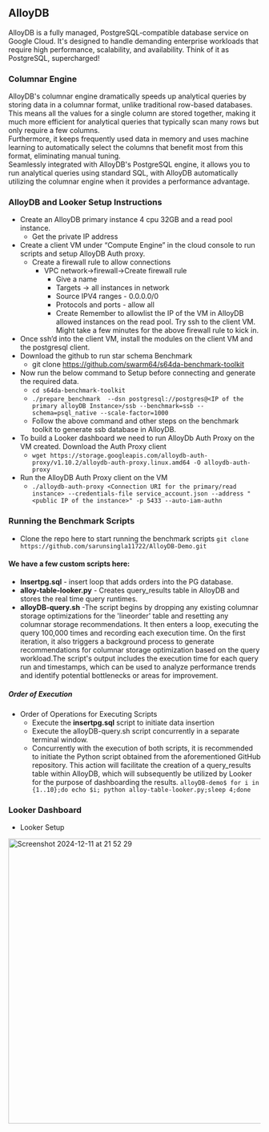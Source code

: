 ## AlloyDB 
AlloyDB is a fully managed, PostgreSQL-compatible database service on Google Cloud. It's designed to handle demanding enterprise workloads that require high performance, scalability, and availability. 
Think of it as PostgreSQL, supercharged!
### Columnar Engine
AlloyDB's columnar engine dramatically speeds up analytical queries by storing data in a columnar format, unlike traditional row-based databases. 
This means all the values for a single column are stored together, making it much more efficient for analytical queries that typically scan many rows but only require a few columns.  
Furthermore, it keeps frequently used data in memory and uses machine learning to automatically select the columns that benefit most from this format, eliminating manual tuning.  
Seamlessly integrated with AlloyDB's PostgreSQL engine, it allows you to run analytical queries using standard SQL, with AlloyDB automatically utilizing the columnar engine when it provides a performance advantage.

### AlloyDB and Looker Setup Instructions
* Create an AlloyDB primary instance 4 cpu 32GB and a read pool instance.
  * Get the private IP address
* Create a client VM under “Compute Engine” in the cloud console to run scripts and setup AlloyDB Auth proxy.
  * Create a firewall rule to allow connections
    * VPC network->firewall->Create firewall rule
      * Give a name 
      * Targets -> all instances in network
      * Source IPV4 ranges - 0.0.0.0/0
      * Protocols and ports - allow all
      * Create
  Remember to allowlist the IP of the VM in AlloyDB allowed instances on the read pool.
  Try ssh to the client VM. Might take a few minutes for the above firewall rule to kick in.
* Once ssh’d into the client VM, install the modules on the client VM and the postgresql client.
* Download the github to run star schema Benchmark
  * git clone https://github.com/swarm64/s64da-benchmark-toolkit
* Now run the below command to Setup before connecting and generate the required data.
   * `cd s64da-benchmark-toolkit` 
   * ``./prepare_benchmark  --dsn postgresql://postgres@<IP of the primary alloyDB Instance>/ssb --benchmark=ssb --schema=psql_native --scale-factor=1000``
   * Follow the above command and other steps on the benchmark toolkit to generate ssb 
 	database in AlloyDB.
* To build a Looker dashboard we need to run AlloyDb Auth Proxy on the VM created. Download the Auth Proxy client
   * `wget https://storage.googleapis.com/alloydb-auth-proxy/v1.10.2/alloydb-auth-proxy.linux.amd64 -O alloydb-auth-proxy`
* Run the AlloyDB Auth Proxy client on the VM
   * `./alloydb-auth-proxy <Connection URI for the primary/read instance> --credentials-file service_account.json --address "<public IP of the instance>" -p 5433 --auto-iam-authn`

### Running the Benchmark Scripts
* Clone the repo here to start running the benchmark scripts
  `git clone https://github.com/sarunsingla11722/AlloyDB-Demo.git`
#### We have a few custom scripts here:
* **Insertpg.sql** - insert loop that adds orders into the PG database. 
* **alloy-table-looker.py** - Creates query_results table in AlloyDB and stores the real time query runtimes.
* **alloyDB-query.sh** -The script begins by dropping any existing columnar storage optimizations for the 'lineorder' table and resetting any columnar storage recommendations. It then enters a loop, executing the query 100,000 times and recording each execution time. On the first iteration, it also triggers a background process to generate recommendations for columnar storage optimization based on the query workload.The script's output includes the execution time for each query run and timestamps, which can be used to analyze performance trends and identify potential bottlenecks or areas for improvement.

##### Order of Execution
* Order of Operations for Executing Scripts
  * Execute the **insertpg.sql** script to initiate data insertion
  * Execute the alloyDB-query.sh script concurrently in a separate terminal window.
  * Concurrently with the execution of both scripts, it is recommended to initiate the Python script obtained from the aforementioned GitHub repository. This      action will facilitate the creation of a query_results table within AlloyDB, which will subsequently be utilized by Looker for the purpose of
    dashboarding the results.
    `alloyDB-demo$ for i in {1..10};do echo $i; python alloy-table-looker.py;sleep 4;done`

### Looker Dashboard
* Looker Setup
<img width="569" alt="Screenshot 2024-12-11 at 21 52 29" src="https://github.com/user-attachments/assets/4534a758-0754-47f8-a4fb-57be8d8d02b4">
